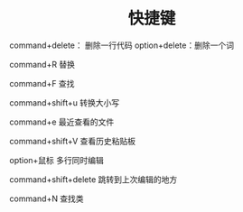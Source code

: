 <center><h1>
  快捷键
  </h1></center>

command+delete： 删除一行代码
	option+delete：删除一个词

command+R 替换

command+F 查找

command+shift+u 转换大小写

command+e 最近查看的文件

command+shift+V 查看历史粘贴板

option+鼠标 多行同时编辑

command+shift+delete 跳转到上次编辑的地方

command+N 查找类

